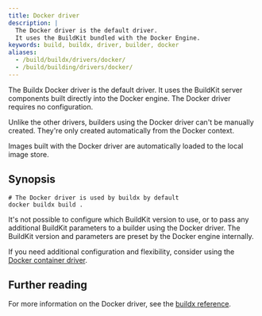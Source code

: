 ```yaml
---
title: Docker driver
description: |
  The Docker driver is the default driver.
  It uses the BuildKit bundled with the Docker Engine.
keywords: build, buildx, driver, builder, docker
aliases:
  - /build/buildx/drivers/docker/
  - /build/building/drivers/docker/
---
```


The Buildx Docker driver is the default driver. It uses the BuildKit server
components built directly into the Docker engine. The Docker driver requires no
configuration.

Unlike the other drivers, builders using the Docker driver can't be manually
created. They're only created automatically from the Docker context.

Images built with the Docker driver are automatically loaded to the local image
store.

## Synopsis

```console
# The Docker driver is used by buildx by default
docker buildx build .
```

It's not possible to configure which BuildKit version to use, or to pass any
additional BuildKit parameters to a builder using the Docker driver. The
BuildKit version and parameters are preset by the Docker engine internally.

If you need additional configuration and flexibility, consider using the
[Docker container driver](./docker-container.md).

## Further reading

For more information on the Docker driver, see the
[buildx reference](../../reference/cli/docker/buildx/create.md#driver).

